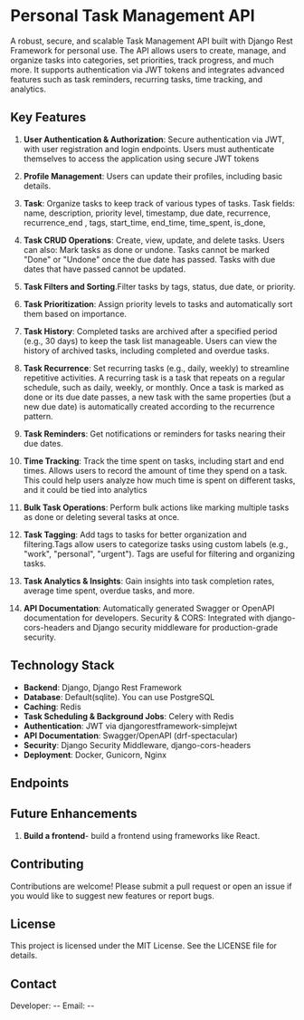 # Personal Task Management API
A robust, secure, and scalable Task Management API built with Django Rest Framework for personal use. The API allows users to create, manage, and organize tasks into categories, set priorities, track progress, and much more. It supports authentication via JWT tokens and integrates advanced features such as task reminders, recurring tasks, time tracking, and analytics.

## Key Features
1. **User Authentication & Authorization**: Secure authentication via JWT, with user registration and login endpoints. Users must authenticate themselves to access the application using secure JWT tokens

2. **Profile Management**: Users can update their profiles, including basic details.
3. **Task**: Organize tasks  to keep track of various types of tasks. Task fields: name, description, priority level, timestamp, due date, recurrence, recurrence_end , tags, start_time, end_time, time_spent, is_done,
4. **Task CRUD Operations**: Create, view, update, and delete tasks. Users can also:
Mark tasks as done or undone. Tasks cannot be marked "Done" or "Undone" once the due date has passed.
Tasks with due dates that have passed cannot be updated.
5. **Task Filters and Sorting**.Filter tasks by tags, status, due date, or priority.
6. **Task Prioritization**: Assign priority levels to tasks and automatically sort them based on importance.
7. **Task History**: Completed tasks are archived after a specified period (e.g., 30 days) to keep the task list manageable.
Users can view the history of archived tasks, including completed and overdue tasks.
8. **Task Recurrence**: Set recurring tasks (e.g., daily, weekly) to streamline repetitive activities. A recurring task is a task that repeats on a regular schedule, such as daily, weekly, or monthly. Once a task is marked as done or its due date passes, a new task with the same properties (but a new due date) is automatically created according to the recurrence pattern.
9. **Task Reminders**: Get notifications or reminders for tasks nearing their due dates.
10. **Time Tracking**: Track the time spent on tasks, including start and end times. Allows users to record the amount of time they spend on a task. This could help users analyze how much time is spent on different tasks, and it could be tied into analytics
11. **Bulk Task Operations**: Perform bulk actions like marking multiple tasks as done or deleting several tasks at once.
12. **Task Tagging**: Add tags to tasks for better organization and filtering.Tags allow users to categorize tasks using custom labels (e.g., "work", "personal", "urgent"). Tags are useful for filtering and organizing tasks.
13. **Task Analytics & Insights**: Gain insights into task completion rates, average time spent, overdue tasks, and more.
14. **API Documentation**: Automatically generated Swagger or OpenAPI documentation for developers.
Security & CORS: Integrated with django-cors-headers and Django security middleware for production-grade security.

## Technology Stack
- **Backend**: Django, Django Rest Framework
- **Database**: Default(sqlite). You can use PostgreSQL
- **Caching**: Redis
- **Task Scheduling & Background Jobs**: Celery with Redis
- **Authentication**: JWT via djangorestframework-simplejwt
- **API Documentation**: Swagger/OpenAPI (drf-spectacular)
- **Security**: Django Security Middleware, django-cors-headers
- **Deployment**: Docker, Gunicorn, Nginx

## Endpoints

## Future Enhancements
1. **Build a frontend**- build a frontend using frameworks like React. 

## Contributing
Contributions are welcome! Please submit a pull request or open an issue if you would like to suggest new features or report bugs.

## License
This project is licensed under the MIT License. See the LICENSE file for details.

## Contact
Developer: --
Email: --